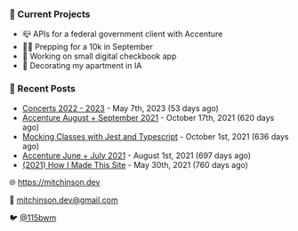 ### 📌 Current Projects
- 📪 APIs for a federal government client with Accenture
- 🏃🏼 Prepping for a 10k in September
- 🤑 Working on small digital checkbook app
- 🏡 Decorating my apartment in IA

### 📝 Recent Posts

- [Concerts 2022 - 2023](https://blog.mitchinson.dev/concerts-2023) - May 7th, 2023 (53 days ago)
- [Accenture August + September 2021](https://blog.mitchinson.dev/pillar/aug-sep-21) - October 17th, 2021 (620 days ago)
- [Mocking Classes with Jest and Typescript](https://blog.mitchinson.dev/jest-typescript-mocks) - October 1st, 2021 (636 days ago)
- [Accenture June + July 2021](https://blog.mitchinson.dev/pillar/june-july-21) - August 1st, 2021 (697 days ago)
- [(2021) How I Made This Site](https://blog.mitchinson.dev/About-This-Site) - May 30th, 2021 (760 days ago)

🌐 https://mitchinson.dev

💌 mitchinson.dev@gmail.com

🐦 [@115bwm](https://twitter.com/115bwm)